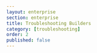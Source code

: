 ```yaml
---
layout: enterprise
section: enterprise
title: Troubleshooting Builders
category: [troubleshooting]
order: 2
published: false
---
```

